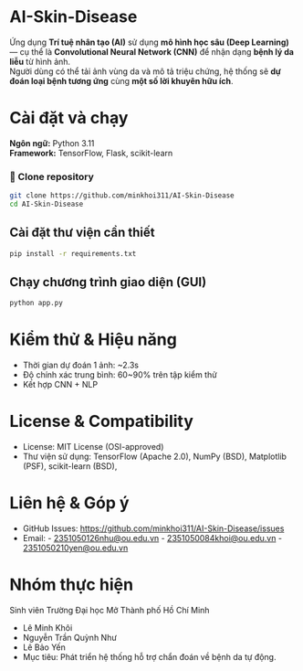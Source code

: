 # AI-Skin-Disease
Ứng dụng **Trí tuệ nhân tạo (AI)** sử dụng **mô hình học sâu (Deep Learning)** — cụ thể là **Convolutional Neural Network (CNN)** để nhận dạng **bệnh lý da liễu** từ hình ảnh.  
Người dùng có thể tải ảnh vùng da và mô tả triệu chứng, hệ thống sẽ **dự đoán loại bệnh tương ứng** cùng **một số lời khuyên hữu ích**.

# Cài đặt và chạy
**Ngôn ngữ:** Python 3.11  
**Framework:** TensorFlow, Flask, scikit-learn

### 🔹 Clone repository
```bash
git clone https://github.com/minkhoi311/AI-Skin-Disease
cd AI-Skin-Disease
```

## Cài đặt thư viện cần thiết
```bash
pip install -r requirements.txt
```

## Chạy chương trình giao diện (GUI)
```bash
python app.py
```

# Kiểm thử & Hiệu năng
- Thời gian dự đoán 1 ảnh: ~2.3s 
- Độ chính xác trung bình: 60~90% trên tập kiểm thử
- Kết hợp CNN + NLP 

# License & Compatibility
- License: MIT License (OSI-approved)
- Thư viện sử dụng:
TensorFlow (Apache 2.0),
NumPy (BSD),
Matplotlib (PSF),
scikit-learn (BSD),

# Liên hệ & Góp ý
- GitHub Issues: https://github.com/minkhoi311/AI-Skin-Disease/issues
- Email: - 2351050126nhu@ou.edu.vn
       - 2351050084khoi@ou.edu.vn
       - 2351050210yen@ou.edu.vn

# Nhóm thực hiện
Sinh viên Trường Đại học Mở Thành phố Hồ Chí Minh
- Lê Minh Khôi 
- Nguyễn Trần Quỳnh Như
- Lê Bảo Yến
- Mục tiêu: Phát triển hệ thống hỗ trợ chẩn đoán về bệnh da tự động.